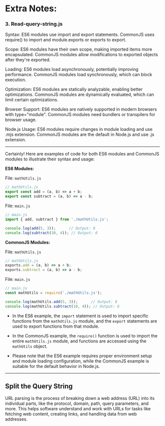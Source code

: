 # Extra Notes:

### 3. Read-query-string.js

Syntax:
ES6 modules use import and export statements.
CommonJS uses require() to import and module.exports or exports to export.

Scope:
ES6 modules have their own scope, making imported items more encapsulated.
CommonJS modules allow modifications to exported objects after they're exported.

Loading:
ES6 modules load asynchronously, potentially improving performance.
CommonJS modules load synchronously, which can block execution.

Optimization:
ES6 modules are statically analyzable, enabling better optimizations.
CommonJS modules are dynamically evaluated, which can limit certain optimizations.

Browser Support:
ES6 modules are natively supported in modern browsers with type="module".
CommonJS modules need bundlers or transpilers for browser usage.

Node.js Usage:
ES6 modules require changes in module loading and use .mjs extension.
CommonJS modules are the default in Node.js and use .js extension.


---


Certainly! Here are examples of code for both ES6 modules and CommonJS modules to illustrate their syntax and usage:

**ES6 Modules:**

File: `mathUtils.js`
```javascript
// mathUtils.js
export const add = (a, b) => a + b;
export const subtract = (a, b) => a - b;
```

File: `main.js`
```javascript
// main.js
import { add, subtract } from './mathUtils.js';

console.log(add(5, 3));      // Output: 8
console.log(subtract(10, 4)); // Output: 6
```

**CommonJS Modules:**

File: `mathUtils.js`
```javascript
// mathUtils.js
exports.add = (a, b) => a + b;
exports.subtract = (a, b) => a - b;
```

File: `main.js`
```javascript
// main.js
const mathUtils = require('./mathUtils.js');

console.log(mathUtils.add(5, 3));      // Output: 8
console.log(mathUtils.subtract(10, 4)); // Output: 6
```

- In the ES6 example, the `import` statement is used to import specific functions from the `mathUtils.js` module, and the `export` statements are used to export functions from that module.

- In the CommonJS example, the `require()` function is used to import the entire `mathUtils.js` module, and functions are accessed using the `mathUtils` object.

- Please note that the ES6 example requires proper environment setup and module loading configuration, while the CommonJS example is suitable for the default behavior in Node.js.

---

## Split the Query String

URL parsing is the process of breaking down a web address (URL) into its individual parts, like the protocol, domain, path, query parameters, and more. This helps software understand and work with URLs for tasks like fetching web content, creating links, and handling data from web addresses.

